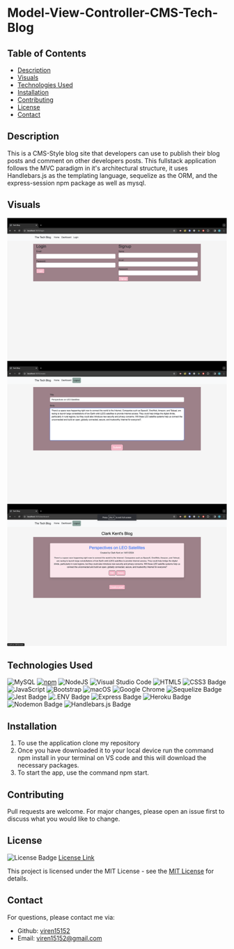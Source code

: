 # Model-View-Controller-CMS-Tech-Blog

## Table of Contents

* [Description](#description)
* [Visuals](#visuals)
* [Technologies Used](#technologies-used)
* [Installation](#installation)
* [Contributing](#contributing)
* [License](#license)
* [Contact](#contact)

## Description
This is a CMS-Style blog site that developers can use to publish their blog posts and comment on other developers posts. This fullstack application follows the MVC paradigm in it's architectural structure, it uses Handlebars.js as the templating language, sequelize as the ORM, and the express-session npm package as well as mysql. 
 

## Visuals

![Login/Sign up Page](<Screenshot 2024-01-14 at 21.24.00.png>)
![Screenshot of writing blog post](<Screenshot 2024-01-14 at 21.28.19.png>)
![Screenshot of created blogpost](<Screenshot 2024-01-14 at 21.29.29.png>)

## Technologies Used

![MySQL](https://img.shields.io/badge/mysql-%2300f.svg?style=for-the-badge&logo=mysql&logoColor=white)
[![npm](https://badge.fury.io/js/inquirer.svg)](http://badge.fury.io/js/inquirer)
![NodeJS](https://img.shields.io/badge/node.js-6DA55F?style=for-the-badge&logo=node.js&logoColor=white)
![Visual Studio Code](https://img.shields.io/badge/Visual%20Studio%20Code-0078d7.svg?style=for-the-badge&logo=visual-studio-code&logoColor=white)
![HTML5](https://img.shields.io/badge/HTML5-E34F26?style=for-the-badge&logo=html5&logoColor=white)
![CSS3 Badge](https://img.shields.io/badge/CSS3-1572B6?logo=css3&logoColor=fff&style=for-the-badge)
![JavaScript](https://img.shields.io/badge/javascript-%23323330.svg?style=for-the-badge&logo=javascript&logoColor=%23F7DF1E)
![Bootstrap](https://img.shields.io/badge/bootstrap-%238511FA.svg?style=for-the-badge&logo=bootstrap&logoColor=white)
![macOS](https://img.shields.io/badge/mac%20os-000000?style=for-the-badge&logo=macos&logoColor=F0F0F0)
![Google Chrome](https://img.shields.io/badge/Google%20Chrome-4285F4?style=for-the-badge&logo=GoogleChrome&logoColor=white)
![Sequelize Badge](https://img.shields.io/badge/Sequelize-52B0E7?logo=sequelize&logoColor=fff&style=for-the-badge)
![Jest Badge](https://img.shields.io/badge/Jest-C21325?logo=jest&logoColor=fff&style=for-the-badge)
![.ENV Badge](https://img.shields.io/badge/.ENV-ECD53F?logo=dotenv&logoColor=000&style=for-the-badge)
![Express Badge](https://img.shields.io/badge/Express-000?logo=express&logoColor=fff&style=for-the-badge)
![Heroku Badge](https://img.shields.io/badge/Heroku-430098?logo=heroku&logoColor=fff&style=for-the-badge)
![Nodemon Badge](https://img.shields.io/badge/Nodemon-76D04B?logo=nodemon&logoColor=fff&style=for-the-badge)
![Handlebars.js Badge](https://img.shields.io/badge/Handlebars.js-000?logo=handlebarsdotjs&logoColor=fff&style=for-the-badge)

## Installation

1. To use the application clone my repository 
2. Once you have downloaded it to your local device run the command npm install in your terminal on VS code and this will download the necessary packages. 
3. To start the app, use the command npm start. 

## Contributing

Pull requests are welcome. For major changes, please open an issue first
to discuss what you would like to change.


## License

![License Badge](https://img.shields.io/badge/License-MIT-yellow.svg)
[License Link](https://opensource.org/licenses/MIT)

This project is licensed under the MIT License - see the [MIT License](https://opensource.org/licenses/MIT) for details.

## Contact


  For questions, please contact me via:
  - Github: [viren15152](https://github.com/viren15152)
  - Email: viren15152@gmail.com